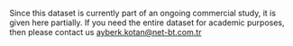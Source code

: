 Since this dataset is currently part of an ongoing commercial study, it is given here partially. If you need the entire dataset for academic purposes, then please contact us
ayberk.kotan@net-bt.com.tr
